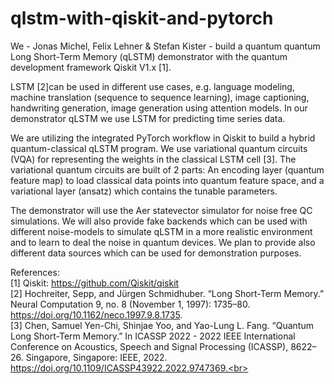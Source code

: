 # qlstm-with-qiskit-and-pytorch

We - Jonas Michel, Felix Lehner & Stefan Kister - build a quantum quantum Long Short-Term Memory (qLSTM) demonstrator with the quantum development framework Qiskit V1.x [1]. 

LSTM [2]can be used in different use cases, e.g. language modeling, machine translation (sequence to sequence learning), image captioning, handwriting generation, image generation using attention models.  In our demonstrator qLSTM we use LSTM for predicting time series data.

We are utilizing the integrated PyTorch workflow in Qiskit to build a hybrid quantum-classical qLSTM program. We use variational quantum circuits (VQA) for representing the weights in the classical LSTM cell [3]. The variational quantum circuits are built of 2 parts: An encoding layer (quantum feature map) to load classical data points into quantum feature space, and a variational layer (ansatz) which contains the tunable parameters.

The demonstrator will use the Aer statevector simulator for noise free QC simulations. We will also provide fake backends which can be used with different noise-models to simulate qLSTM in a more realistic environment and to learn to deal the noise in quantum devices. We plan to provide also different data sources which can be used for demonstration purposes.

References: <br>
[1] Qiskit: https://github.com/Qiskit/qiskit <br>
[2] Hochreiter, Sepp, and Jürgen Schmidhuber. “Long Short-Term Memory.” Neural Computation 9, no. 8 (November 1, 1997): 1735–80. https://doi.org/10.1162/neco.1997.9.8.1735. <br>
[3] Chen, Samuel Yen-Chi, Shinjae Yoo, and Yao-Lung L. Fang. “Quantum Long Short-Term Memory.” In ICASSP 2022 - 2022 IEEE International Conference on Acoustics, Speech and Signal Processing (ICASSP), 8622–26. Singapore, Singapore: IEEE, 2022. https://doi.org/10.1109/ICASSP43922.2022.9747369.<br>
